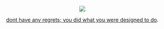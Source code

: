 <p align="center">
<img src="https://files.catbox.moe/04lrcy.gif"/>
</p>
<p align="center">
<a href="https://youtu.be/D1tBUSupc8w?si=Tyea6caqno5WeucR">dont have any regrets; you did what you were designed to do</a>.
</p>
